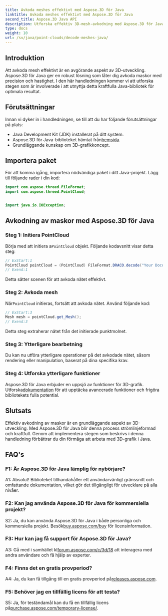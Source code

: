 ```yaml
---
title: Avkoda meshes effektivt med Aspose.3D för Java
linktitle: Avkoda meshes effektivt med Aspose.3D för Java
second_title: Aspose.3D Java API
description: Utforska effektiv 3D-mesh-avkodning med Aspose.3D för Java. Steg-för-steg handledning för utvecklare.
type: docs
weight: 10
url: /sv/java/point-clouds/decode-meshes-java/
---
```

## Introduktion

Att avkoda mesh effektivt är en avgörande aspekt av 3D-utveckling. Aspose.3D för Java ger en robust lösning som låter dig avkoda maskor med precision och hastighet. I den här handledningen kommer vi att utforska stegen som är involverade i att utnyttja detta kraftfulla Java-bibliotek för optimala resultat.

## Förutsättningar

Innan vi dyker in i handledningen, se till att du har följande förutsättningar på plats:

- Java Development Kit (JDK) installerat på ditt system.
-  Aspose.3D för Java-biblioteket hämtat från[hemsida](https://releases.aspose.com/3d/java/).
- Grundläggande kunskap om 3D-grafikkoncept.

## Importera paket

För att komma igång, importera nödvändiga paket i ditt Java-projekt. Lägg till följande rader i din kod:

```java
import com.aspose.threed.FileFormat;
import com.aspose.threed.PointCloud;


import java.io.IOException;
```

## Avkodning av maskor med Aspose.3D för Java

### Steg 1: Initiera PointCloud

 Börja med att initiera a`PointCloud` objekt. Följande kodavsnitt visar detta steg:

```java
// ExStart:1
PointCloud pointCloud = (PointCloud) FileFormat.DRACO.decode("Your Document Directory" + "point_cloud_no_qp.drc");
// Exend:1
```

Detta sätter scenen för att avkoda nätet effektivt.

### Steg 2: Avkoda mesh

 När`PointCloud` initieras, fortsätt att avkoda nätet. Använd följande kod:

```java
// ExStart:3
Mesh mesh = pointCloud.get_Mesh();
// Exend:3
```

Detta steg extraherar nätet från det initierade punktmolnet.

### Steg 3: Ytterligare bearbetning

Du kan nu utföra ytterligare operationer på det avkodade nätet, såsom rendering eller manipulation, baserat på dina specifika krav.

### Steg 4: Utforska ytterligare funktioner

 Aspose.3D för Java erbjuder en uppsjö av funktioner för 3D-grafik. Utforska[dokumentation](https://reference.aspose.com/3d/java/) för att upptäcka avancerade funktioner och frigöra bibliotekets fulla potential.

## Slutsats

Effektiv avkodning av maskor är en grundläggande aspekt av 3D-utveckling. Med Aspose.3D för Java blir denna process strömlinjeformad och kraftfull. Genom att implementera stegen som beskrivs i denna handledning förbättrar du din förmåga att arbeta med 3D-grafik i Java.

## FAQ's

### F1: Är Aspose.3D för Java lämplig för nybörjare?

A1: Absolut! Biblioteket tillhandahåller ett användarvänligt gränssnitt och omfattande dokumentation, vilket gör det tillgängligt för utvecklare på alla nivåer.

### F2: Kan jag använda Aspose.3D för Java för kommersiella projekt?

 S2: Ja, du kan använda Aspose.3D för Java i både personliga och kommersiella projekt. Besök[buy.aspose.com/buy](https://purchase.aspose.com/buy) för licensinformation.

### F3: Hur kan jag få support för Aspose.3D för Java?

A3: Gå med i samhället kl[forum.aspose.com/c/3d/18](https://forum.aspose.com/c/3d/18) att interagera med andra användare och få hjälp av experter.

### F4: Finns det en gratis provperiod?

 A4: Ja, du kan få tillgång till en gratis provperiod på[releases.aspose.com](https://releases.aspose.com/).

### F5: Behöver jag en tillfällig licens för att testa?

 S5: Ja, för teständamål kan du få en tillfällig licens på[purchase.aspose.com/temporary-license/](https://purchase.aspose.com/temporary-license/).
